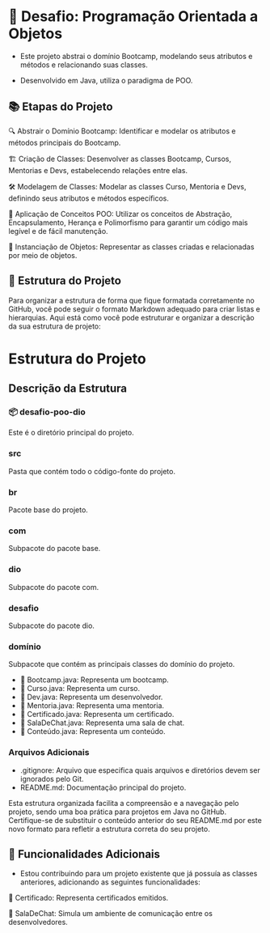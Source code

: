 # 🚀 Desafio: Programação Orientada a Objetos

* Este projeto abstrai o domínio Bootcamp, modelando seus atributos e métodos e relacionando suas classes.  
  
* Desenvolvido em Java, utiliza o paradigma de POO.

## 📚 Etapas do Projeto

🔍 Abstrair o Domínio Bootcamp: Identificar e modelar os atributos e métodos principais do Bootcamp.

🏗️ Criação de Classes: Desenvolver as classes Bootcamp, Cursos, Mentorias e Devs, estabelecendo relações entre elas.

🛠️ Modelagem de Classes: Modelar as classes Curso, Mentoria e Devs, definindo seus atributos e métodos específicos.

🔧 Aplicação de Conceitos POO: Utilizar os conceitos de Abstração, Encapsulamento, Herança e Polimorfismo para garantir um código mais legível e de fácil manutenção.

🎯 Instanciação de Objetos: Representar as classes criadas e relacionadas por meio de objetos.

## 📂 Estrutura do Projeto


Para organizar a estrutura de forma que fique formatada corretamente no GitHub, você pode seguir o formato Markdown adequado para criar listas e hierarquias. Aqui está como você pode estruturar e organizar a descrição da sua estrutura de projeto:


# Estrutura do Projeto


## Descrição da Estrutura

### 📦 desafio-poo-dio

Este é o diretório principal do projeto.

### src

Pasta que contém todo o código-fonte do projeto.

### br

Pacote base do projeto.

### com

Subpacote do pacote base.

### dio

Subpacote do pacote com.

### desafio

Subpacote do pacote dio.

### domínio

Subpacote que contém as principais classes do domínio do projeto.

- 📜 Bootcamp.java: Representa um bootcamp.
- 📜 Curso.java: Representa um curso.
- 📜 Dev.java: Representa um desenvolvedor.
- 📜 Mentoria.java: Representa uma mentoria.
- 📜 Certificado.java: Representa um certificado.
- 📜 SalaDeChat.java: Representa uma sala de chat.
- 📜 Conteúdo.java: Representa um conteúdo.

### Arquivos Adicionais

- .gitignore: Arquivo que especifica quais arquivos e diretórios devem ser ignorados pelo Git.
- README.md: Documentação principal do projeto.

Esta estrutura organizada facilita a compreensão e a navegação pelo projeto, sendo uma boa prática para projetos em Java no GitHub. Certifique-se de substituir o conteúdo anterior do seu README.md por este novo formato para refletir a estrutura correta do seu projeto.


## 🌟 Funcionalidades Adicionais

* Estou contribuindo para um projeto existente que já possuía as classes anteriores, adicionando as seguintes funcionalidades:

🏅 Certificado: Representa certificados emitidos.

💬 SalaDeChat: Simula um ambiente de comunicação entre os desenvolvedores.
